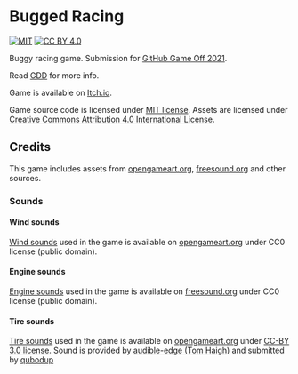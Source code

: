 # Bugged Racing

[![MIT](https://img.shields.io/github/license/esensar/bugged-racing)](/LICENSE)
[![CC BY 4.0](https://img.shields.io/badge/License-CC%20BY%204.0-lightgrey.svg)](/assets/source/LICENSE)

Buggy racing game.
Submission for [GitHub Game Off 2021](https://itch.io/jam/game-off-2021).

Read [GDD](/GDD.md) for more info.

Game is available on [Itch.io](https://esensar.itch.io/bugged-racing).

Game source code is licensed under [MIT license](/LICENSE).
Assets are licensed under [Creative Commons Attribution 4.0 International License](http://creativecommons.org/licenses/by/4.0/).

## Credits

This game includes assets from [opengameart.org](opengameart.org), [freesound.org](freesound.org) and other sources.

### Sounds

#### Wind sounds

[Wind sounds](/assets/wind%20woosh%20loop.ogg) used in the game is available on [opengameart.org](https://opengameart.org/content/wind-whoosh-loop) under CC0 license (public domain).

#### Engine sounds

[Engine sounds](/assets/engine.wav) used in the game is available on [freesound.org](https://freesound.org/people/MarlonHJ/sounds/242740/) under CC0 license (public domain).

#### Tire sounds

[Tire sounds](/assets/tires_squal_loop.wav) used in the game is available on [opengameart.org](https://opengameart.org/content/car-tire-squeal-skid-loop) under [CC-BY 3.0 license](https://creativecommons.org/licenses/by/3.0/). Sound is provided by [audible-edge (Tom Haigh)](http://www.freesound.org/people/audible-edge/) and submitted by [qubodup](https://opengameart.org/users/qubodup)
